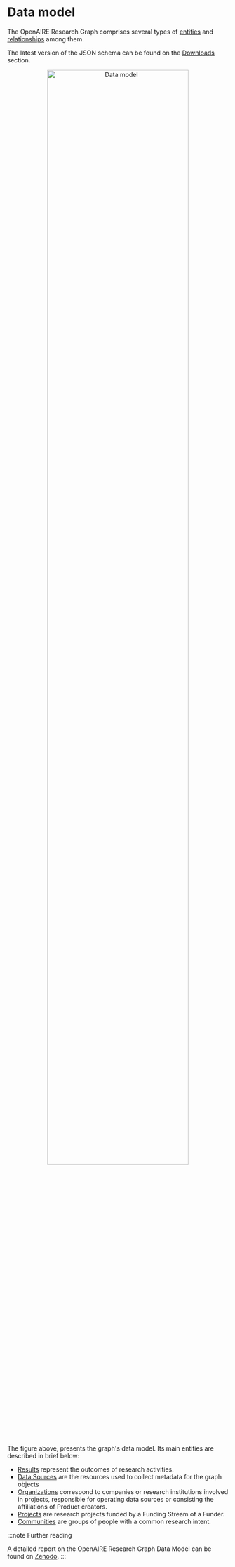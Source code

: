 # Data model

The OpenAIRE Research Graph comprises several types of [entities](../category/entities) and [relationships](./relationships) among them.

The latest version of the JSON schema can be found on the [Downloads](../downloads/full-graph) section.

<p align="center">
    <img loading="lazy" alt="Data model" src={require('../assets/img/data-model.png').default} width="80%" className="img_node_modules-@docusaurus-theme-classic-lib-theme-MDXComponents-Img-styles-module"/>
</p>

The figure above, presents the graph's data model. 
Its main entities are described in brief below:

* [Results](entities/result) represent the outcomes of research activities.
* [Data Sources](entities/data-source) are the resources used to collect metadata for the graph objects
* [Organizations](entities/organization) correspond to companies or research institutions involved in projects,
responsible for operating data sources or consisting the affiliations of Product creators.
* [Projects](entities/project) are research projects funded by a Funding Stream of a Funder.
* [Communities](entities/community) are groups of people with a common research intent.

:::note Further reading

A detailed report on the OpenAIRE Research Graph Data Model can be found on [Zenodo](https://zenodo.org/record/2643199).
:::

